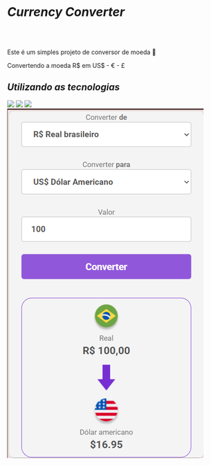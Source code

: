 <h1><i>Currency Converter</i></h1>
<br>
<br>
<p>Este é um simples projeto de conversor de moeda 🤑</p>
<p>Convertendo a moeda R$ em US$ - € - £ </p>
<h2><i>Utilizando as tecnologias</i></h2>
<img src="https://img.shields.io/badge/HTML5-E34F26?style=for-the-badge&logo=html5&logoColor=white")>
<img src="https://img.shields.io/badge/CSS3-1572B6?style=for-the-badge&logo=css3&logoColor=white")>
<img src="https://img.shields.io/badge/JavaScript-F7DF1E?style=for-the-badge&logo=javascript&logoColor=black")>
<img src="https://github.com/Jackson014/JS-Conversor-de-money/blob/main/assests/Captura%20de%20tela%202025-03-03%20124217.png")>
